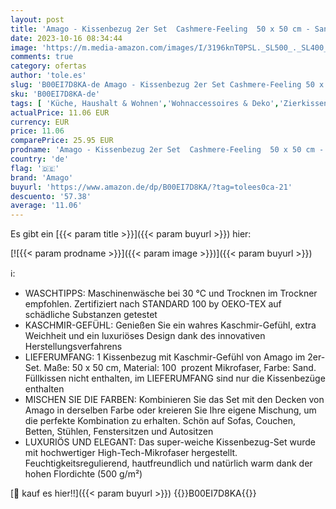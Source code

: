 ```yaml
---
layout: post
title: 'Amago - Kissenbezug 2er Set  Cashmere-Feeling  50 x 50 cm - Sand'
date: 2023-10-16 08:34:44
image: 'https://m.media-amazon.com/images/I/3196knT0PSL._SL500_._SL400_.jpg'
comments: true
category: ofertas
author: 'tole.es'
slug: 'B00EI7D8KA-de Amago - Kissenbezug 2er Set Cashmere-Feeling 50 x 50 cm -...'
sku: 'B00EI7D8KA-de'
tags: [ 'Küche, Haushalt & Wohnen','Wohnaccessoires & Deko','Zierkissen & -hüllen','Zierkissenbezüge','amago','🇩🇪', ]
actualPrice: 11.06 EUR
currency: EUR
price: 11.06
comparePrice: 25.95 EUR
prodname: 'Amago - Kissenbezug 2er Set  Cashmere-Feeling  50 x 50 cm - Sand'
country: 'de'
flag: '🇩🇪'
brand: 'Amago'
buyurl: 'https://www.amazon.de/dp/B00EI7D8KA/?tag=tolees0ca-21'
descuento: '57.38'
average: '11.06'
---
```


Es gibt ein [{{< param title >}}]({{< param buyurl >}}) hier:

[![{{< param prodname >}}]({{< param image >}})]({{< param buyurl >}})

ℹ️:

- WASCHTIPPS: Maschinenwäsche bei 30 °C und Trocknen im Trockner empfohlen. Zertifiziert nach STANDARD 100 by OEKO-TEX auf schädliche Substanzen getestet
- KASCHMIR-GEFÜHL: Genießen Sie ein wahres Kaschmir-Gefühl, extra Weichheit und ein luxuriöses Design dank des innovativen Herstellungsverfahrens
- LIEFERUMFANG: 1 Kissenbezug mit Kaschmir-Gefühl von Amago im 2er-Set. Maße: 50 x 50 cm, Material: 100  prozent Mikrofaser, Farbe: Sand. Füllkissen nicht enthalten, im LIEFERUMFANG sind nur die Kissenbezüge enthalten
- MISCHEN SIE DIE FARBEN: Kombinieren Sie das Set mit den Decken von Amago in derselben Farbe oder kreieren Sie Ihre eigene Mischung, um die perfekte Kombination zu erhalten. Schön auf Sofas, Couchen, Betten, Stühlen, Fenstersitzen und Autositzen
- LUXURIÖS UND ELEGANT: Das super-weiche Kissenbezug-Set wurde mit hochwertiger High-Tech-Mikrofaser hergestellt. Feuchtigkeitsregulierend, hautfreundlich und natürlich warm dank der hohen Flordichte (500 g/m²)

[🛒 kauf es hier!!]({{< param buyurl >}})
{{<world>}}B00EI7D8KA{{</world>}}
